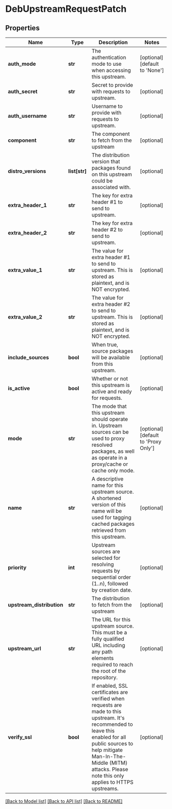 # DebUpstreamRequestPatch

## Properties
Name | Type | Description | Notes
------------ | ------------- | ------------- | -------------
**auth_mode** | **str** | The authentication mode to use when accessing this upstream.  | [optional] [default to 'None']
**auth_secret** | **str** | Secret to provide with requests to upstream. | [optional] 
**auth_username** | **str** | Username to provide with requests to upstream. | [optional] 
**component** | **str** | The component to fetch from the upstream | [optional] 
**distro_versions** | **list[str]** | The distribution version that packages found on this upstream could be associated with. | [optional] 
**extra_header_1** | **str** | The key for extra header #1 to send to upstream. | [optional] 
**extra_header_2** | **str** | The key for extra header #2 to send to upstream. | [optional] 
**extra_value_1** | **str** | The value for extra header #1 to send to upstream. This is stored as plaintext, and is NOT encrypted. | [optional] 
**extra_value_2** | **str** | The value for extra header #2 to send to upstream. This is stored as plaintext, and is NOT encrypted. | [optional] 
**include_sources** | **bool** | When true, source packages will be available from this upstream. | [optional] 
**is_active** | **bool** | Whether or not this upstream is active and ready for requests. | [optional] 
**mode** | **str** | The mode that this upstream should operate in. Upstream sources can be used to proxy resolved packages, as well as operate in a proxy/cache or cache only mode. | [optional] [default to 'Proxy Only']
**name** | **str** | A descriptive name for this upstream source. A shortened version of this name will be used for tagging cached packages retrieved from this upstream. | [optional] 
**priority** | **int** | Upstream sources are selected for resolving requests by sequential order (1..n), followed by creation date. | [optional] 
**upstream_distribution** | **str** | The distribution to fetch from the upstream | [optional] 
**upstream_url** | **str** | The URL for this upstream source. This must be a fully qualified URL including any path elements required to reach the root of the repository.  | [optional] 
**verify_ssl** | **bool** | If enabled, SSL certificates are verified when requests are made to this upstream. It&#39;s recommended to leave this enabled for all public sources to help mitigate Man-In-The-Middle (MITM) attacks. Please note this only applies to HTTPS upstreams. | [optional] 

[[Back to Model list]](../README.md#documentation-for-models) [[Back to API list]](../README.md#documentation-for-api-endpoints) [[Back to README]](../README.md)


